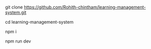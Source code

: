 git clone https://github.com/Rohith-chintham/learning-management-system.git

cd learning-management-system

npm i 

npm run dev
